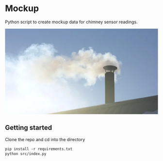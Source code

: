 # Mockup
Python script to create mockup data for chimney sensor readings.

![](pipe.png)

## Getting started
Clone the repo and cd into the directory
```
pip install -r requirements.txt
python src/index.py
```
